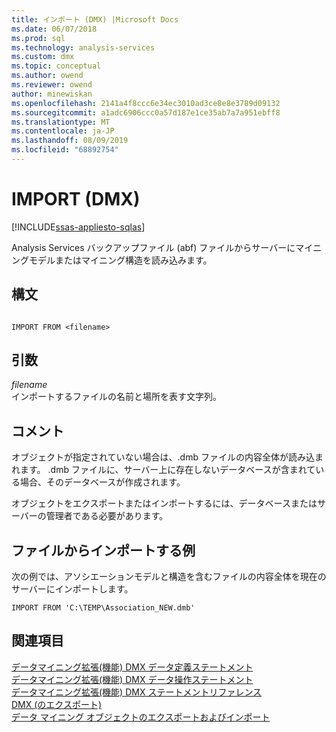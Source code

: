 ```yaml
---
title: インポート (DMX) |Microsoft Docs
ms.date: 06/07/2018
ms.prod: sql
ms.technology: analysis-services
ms.custom: dmx
ms.topic: conceptual
ms.author: owend
ms.reviewer: owend
author: minewiskan
ms.openlocfilehash: 2141a4f8ccc6e34ec3010ad3ce8e8e3789d09132
ms.sourcegitcommit: a1adc6906ccc0a57d187e1ce35ab7a7a951ebff8
ms.translationtype: MT
ms.contentlocale: ja-JP
ms.lasthandoff: 08/09/2019
ms.locfileid: "68892754"
---
```

# <a name="import-dmx"></a>IMPORT (DMX)
[!INCLUDE[ssas-appliesto-sqlas](../includes/ssas-appliesto-sqlas.md)]

  Analysis Services バックアップファイル (abf) ファイルからサーバーにマイニングモデルまたはマイニング構造を読み込みます。  
  
## <a name="syntax"></a>構文  
  
```  
  
IMPORT FROM <filename>  
```  
  
## <a name="arguments"></a>引数  
 *filename*  
 インポートするファイルの名前と場所を表す文字列。  
  
## <a name="remarks"></a>コメント  
 オブジェクトが指定されていない場合は、.dmb ファイルの内容全体が読み込まれます。 .dmb ファイルに、サーバー上に存在しないデータベースが含まれている場合、そのデータベースが作成されます。  
  
 オブジェクトをエクスポートまたはインポートするには、データベースまたはサーバーの管理者である必要があります。  
  
## <a name="import-from-file-example"></a>ファイルからインポートする例  
 次の例では、アソシエーションモデルと構造を含むファイルの内容全体を現在のサーバーにインポートします。  
  
```  
IMPORT FROM 'C:\TEMP\Association_NEW.dmb'  
```  
  
## <a name="see-also"></a>関連項目  
 [データマイニング拡張&#40;機能&#41; DMX データ定義ステートメント](../dmx/dmx-statements-data-definition.md)   
 [データマイニング拡張&#40;機能&#41; DMX データ操作ステートメント](../dmx/dmx-statements-data-manipulation.md)   
 [データマイニング拡張&#40;機能&#41; DMX ステートメントリファレンス](../dmx/data-mining-extensions-dmx-statements.md)   
 [DMX &#40;のエクスポート&#41;](../dmx/export-dmx.md)   
 [データ マイニング オブジェクトのエクスポートおよびインポート](https://docs.microsoft.com/analysis-services/data-mining/export-and-import-data-mining-objects)  
  
  
